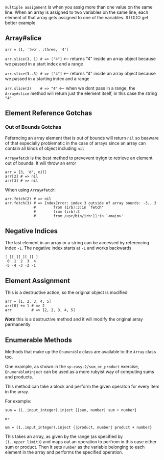 `multiple assignment` is when you assig more than one value on the same line. When an array is assigned to two variables on the same line, each element of that array gets assigned to one of the variables. #TODO get better example


## Array#slice 

`arr = [1, 'two', :three, '4']`

`arr.slice(3, 1) # => ["4"]` <-- returns "4" inside an array object because we passed in a start index and a range

`arr.slice(3..3) # => ["4"]` <-- returns "4" inside an array object because we passed in a starting index and a range

`arr.slice(3)    # => "4"` <-- when we dont pass in a range, the `Array#slice` method will return just the element itself, in this case the string `"4"`

## Element Reference Gotchas

### Out of Bounds Gotchas
Feferncing an array element that is out of bounds will return `nil` so beaware of that
especially problematic in the case of arrays since an array can contain all kinds of object
including `nil`

`Array#fetch` is the best method to prevevent tryign to retrieve an element out of bounds. It will throw an error
```
arr = [3, 'd', nil]
arr[2] # => nil
arr[3] # => nil
```
When using `Array#fetch`:
```
arr.fetch(2) # => nil
arr.fetch(3) # => IndexError: index 3 outside of array bounds: -3...3
             #        from (irb):3:in `fetch'
             #        from (irb):3
             #        from /usr/bin/irb:11:in `<main>'
```

## Negative Indices
The last element in an array or a string can be accessed by referencing index `-1`. The negative index starts at `-1` and works backwards

```
[ ][ ][ ][ ][ ]
 0  1  2  3  4
-5 -4 -3 -2 -1
```

## Element Assignment
This is a destructive action, so the original object is modified
```
arr = [1, 2, 3, 4, 5]
arr[0] += 1 # => 2
arr         # => [2, 2, 3, 4, 5]
```
**_Note_** this is a destructive method and it will modify the original array permanently

## Enumerable Methods
Methods that make up the `Enumerable` class are available to the `Array` class too.

One example, as shown in the `sp-easy-2/sum_or_product` exercise, `Enumerable#inject` can be used as a more rubyist way of computing sums and products. 

This method can take a block and perform the given operaton for every item in the array. 

For example:
```
sum = (1..input_integer).inject {|sum, number| sum + number}

or

um = (1..input_integer).inject {|product, number| product + number}
```

This takes an array, as given by the range (as specified by `(1..upper_limit)`) and maps out an operation to perfrom in this case either sum or product. Then it sets `number` as the variable belonging to each element in the array and performs the specified operation.